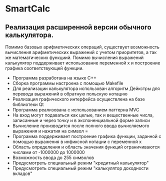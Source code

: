 # SmartCalc

## Реализация расширенной версии обычного калькулятора.
Помимо базовых арифметических операций, 
существует возможность вычисления арифметических выражений с учетом приоритетов, а так же математических функциий. 
Помимо вычисления выражений калькулятор поддерживает использование переменной x и построение графика соответствующей функции. 

- Программа разработана на языке C++
- Сборка программы настроена с помощью Makefile
- Для реализации калькулятора использован алгоритм Дейкстры для перевода выражений в обратную польскую нотацию
- Реализация графического интерфейса осуществлена на базе библиотеки Qt
- Программа реализована с использованием паттерна MVC
- На вход могут подаваться как целые, так и вещественные числа, записанные и через точку и в экспоненциальной форме записи
- Вычисление производится после полного ввода вычисляемого выражения и нажатия на символ =
- Программа поддерживает построение графика функции, заданной с помощью выражения в инфиксной нотации с переменной x
- Область определения и область значения функций ограничиваются числами от -1000000 до 1000000
- Возможность ввода до 255 символов
- Предусмотреть специальный режим "кредитный калькулятор" 
- Предусмотреть специальный режим "калькулятор доходности вкладов"
